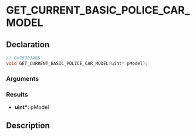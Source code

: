 # GET_CURRENT_BASIC_POLICE_CAR_MODEL

## Declaration
```cpp
// 0x76901A85
void GET_CURRENT_BASIC_POLICE_CAR_MODEL(uint* pModel);
```

### Arguments

### Results
- **uint\*:** pModel

## Description
